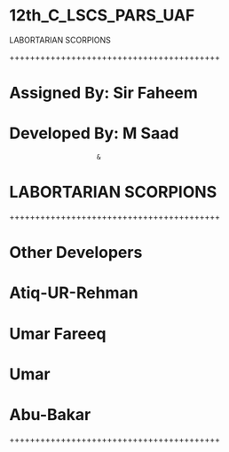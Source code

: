 # 12th_C_LSCS_PARS_UAF
LABORTARIAN SCORPIONS

+++++++++++++++++++++++++++++++++++++++++
# Assigned By: Sir Faheem 
# Developed By: M Saad
                          &
# LABORTARIAN SCORPIONS
+++++++++++++++++++++++++++++++++++++++++
# Other Developers
# Atiq-UR-Rehman
# Umar Fareeq
# Umar
# Abu-Bakar
+++++++++++++++++++++++++++++++++++++++++
